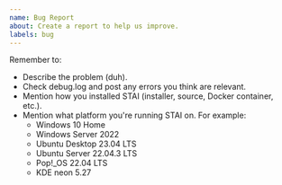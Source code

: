 ```yaml
---
name: Bug Report
about: Create a report to help us improve.
labels: bug
---
```


Remember to:

* Describe the problem (duh).
* Check debug.log and post any errors you think are relevant.
* Mention how you installed STAI (installer, source, Docker container, etc.).
* Mention what platform you're running STAI on. For example:
  * Windows 10 Home
  * Windows Server 2022
  * Ubuntu Desktop 23.04 LTS
  * Ubuntu Server 22.04.3 LTS
  * Pop!_OS 22.04 LTS
  * KDE neon 5.27